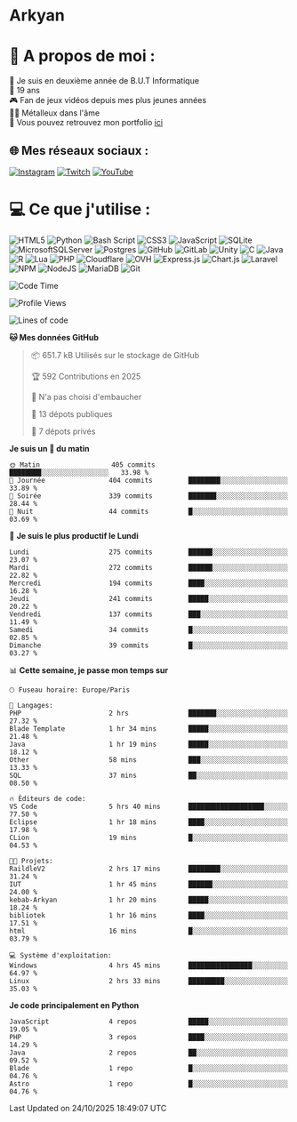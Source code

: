 # Arkyan
 # 💫 A propos de moi :
📖 Je suis en deuxième année de B.U.T Informatique  
🎂 19 ans  
🎮 Fan de jeux vidéos depuis mes plus jeunes années  
🤘🏻 Métalleux dans l'âme  
📕 Vous pouvez retrouvez mon portfolio [ici](https://arkyanportfolio.netlify.app/)

## 🌐 Mes réseaux sociaux :
[![Instagram](https://img.shields.io/badge/Instagram-%23E4405F.svg?logo=Instagram&logoColor=white)](https://instagram.com/arkyan25) [![Twitch](https://img.shields.io/badge/Twitch-%239146FF.svg?logo=Twitch&logoColor=white)](https://twitch.tv/arkyan_) [![YouTube](https://img.shields.io/badge/YouTube-%23FF0000.svg?logo=YouTube&logoColor=white)](https://youtube.com/@arkyan_) 

# 💻 Ce que j'utilise :
![HTML5](https://img.shields.io/badge/html5-%23E34F26.svg?style=for-the-badge&logo=html5&logoColor=white) ![Python](https://img.shields.io/badge/python-3670A0?style=for-the-badge&logo=python&logoColor=ffdd54) ![Bash Script](https://img.shields.io/badge/bash_script-%23121011.svg?style=for-the-badge&logo=gnu-bash&logoColor=white) ![CSS3](https://img.shields.io/badge/css3-%231572B6.svg?style=for-the-badge&logo=css3&logoColor=white) ![JavaScript](https://img.shields.io/badge/javascript-%23323330.svg?style=for-the-badge&logo=javascript&logoColor=%23F7DF1E) ![SQLite](https://img.shields.io/badge/sqlite-%2307405e.svg?style=for-the-badge&logo=sqlite&logoColor=white) ![MicrosoftSQLServer](https://img.shields.io/badge/Microsoft%20SQL%20Server-CC2927?style=for-the-badge&logo=microsoft%20sql%20server&logoColor=white) ![Postgres](https://img.shields.io/badge/postgres-%23316192.svg?style=for-the-badge&logo=postgresql&logoColor=white) ![GitHub](https://img.shields.io/badge/github-%23121011.svg?style=for-the-badge&logo=github&logoColor=white) ![GitLab](https://img.shields.io/badge/gitlab-%23181717.svg?style=for-the-badge&logo=gitlab&logoColor=white) ![Unity](https://img.shields.io/badge/unity-%23000000.svg?style=for-the-badge&logo=unity&logoColor=white)  ![C](https://img.shields.io/badge/c-%2300599C.svg?style=for-the-badge&logo=c&logoColor=white) ![Java](https://img.shields.io/badge/java-%23ED8B00.svg?style=for-the-badge&logo=openjdk&logoColor=white) ![R](https://img.shields.io/badge/r-%23276DC3.svg?style=for-the-badge&logo=r&logoColor=white)
![Lua](https://img.shields.io/badge/lua-%232C2D72.svg?style=for-the-badge&logo=lua&logoColor=white) ![PHP](https://img.shields.io/badge/php-%23777BB4.svg?style=for-the-badge&logo=php&logoColor=white) ![Cloudflare](https://img.shields.io/badge/Cloudflare-F38020?style=for-the-badge&logo=Cloudflare&logoColor=white) ![OVH](https://img.shields.io/badge/ovh-%23123F6D.svg?style=for-the-badge&logo=ovh&logoColor=#123F6D) ![Express.js](https://img.shields.io/badge/express.js-%23404d59.svg?style=for-the-badge&logo=express&logoColor=%2361DAFB) ![Chart.js](https://img.shields.io/badge/chart.js-F5788D.svg?style=for-the-badge&logo=chart.js&logoColor=white) ![Laravel](https://img.shields.io/badge/laravel-%23FF2D20.svg?style=for-the-badge&logo=laravel&logoColor=white) ![NPM](https://img.shields.io/badge/NPM-%23CB3837.svg?style=for-the-badge&logo=npm&logoColor=white) ![NodeJS](https://img.shields.io/badge/node.js-6DA55F?style=for-the-badge&logo=node.js&logoColor=white) ![MariaDB](https://img.shields.io/badge/MariaDB-003545?style=for-the-badge&logo=mariadb&logoColor=white) ![Git](https://img.shields.io/badge/git-%23F05033.svg?style=for-the-badge&logo=git&logoColor=white)

<!--START_SECTION:waka-->
![Code Time](http://img.shields.io/badge/Code%20Time-450%20hrs%203%20mins-blue)

![Profile Views](http://img.shields.io/badge/Vues%20du%20profil-0-blue)

![Lines of code](https://img.shields.io/badge/Depuis%20Hello%20World%2C%20j%27ai%20%C3%A9crit-4.1%20million%20Lignes%20de%20code-blue)

**🐱 Mes données GitHub** 

> 📦 651.7 kB Utilisés sur le stockage de GitHub 
 > 
> 🏆 592 Contributions en 2025
 > 
> 🚫 N'a pas choisi d'embaucher
 > 
> 📜 13 dépots publiques 
 > 
> 🔑 7 dépots privés 
 > 
**Je suis un 🐤 du matin** 

```text
🌞 Matin                  405 commits         ████████░░░░░░░░░░░░░░░░░   33.98 % 
🌆 Journée                404 commits         ████████░░░░░░░░░░░░░░░░░   33.89 % 
🌃 Soirée                 339 commits         ███████░░░░░░░░░░░░░░░░░░   28.44 % 
🌙 Nuit                   44 commits          █░░░░░░░░░░░░░░░░░░░░░░░░   03.69 % 
```
📅 **Je suis le plus productif le Lundi** 

```text
Lundi                    275 commits         ██████░░░░░░░░░░░░░░░░░░░   23.07 % 
Mardi                    272 commits         ██████░░░░░░░░░░░░░░░░░░░   22.82 % 
Mercredi                 194 commits         ████░░░░░░░░░░░░░░░░░░░░░   16.28 % 
Jeudi                    241 commits         █████░░░░░░░░░░░░░░░░░░░░   20.22 % 
Vendredi                 137 commits         ███░░░░░░░░░░░░░░░░░░░░░░   11.49 % 
Samedi                   34 commits          █░░░░░░░░░░░░░░░░░░░░░░░░   02.85 % 
Dimanche                 39 commits          █░░░░░░░░░░░░░░░░░░░░░░░░   03.27 % 
```


📊 **Cette semaine, je passe mon temps sur** 

```text
🕑︎ Fuseau horaire: Europe/Paris

💬 Langages: 
PHP                      2 hrs               ███████░░░░░░░░░░░░░░░░░░   27.32 % 
Blade Template           1 hr 34 mins        █████░░░░░░░░░░░░░░░░░░░░   21.48 % 
Java                     1 hr 19 mins        █████░░░░░░░░░░░░░░░░░░░░   18.12 % 
Other                    58 mins             ███░░░░░░░░░░░░░░░░░░░░░░   13.33 % 
SQL                      37 mins             ██░░░░░░░░░░░░░░░░░░░░░░░   08.50 % 

🔥 Éditeurs de code: 
VS Code                  5 hrs 40 mins       ███████████████████░░░░░░   77.50 % 
Eclipse                  1 hr 18 mins        ████░░░░░░░░░░░░░░░░░░░░░   17.98 % 
CLion                    19 mins             █░░░░░░░░░░░░░░░░░░░░░░░░   04.53 % 

🐱‍💻 Projets: 
RaildleV2                2 hrs 17 mins       ████████░░░░░░░░░░░░░░░░░   31.24 % 
IUT                      1 hr 45 mins        ██████░░░░░░░░░░░░░░░░░░░   24.00 % 
kebab-Arkyan             1 hr 20 mins        █████░░░░░░░░░░░░░░░░░░░░   18.24 % 
bibliotek                1 hr 16 mins        ████░░░░░░░░░░░░░░░░░░░░░   17.51 % 
html                     16 mins             █░░░░░░░░░░░░░░░░░░░░░░░░   03.79 % 

💻 Système d'exploitation: 
Windows                  4 hrs 45 mins       ████████████████░░░░░░░░░   64.97 % 
Linux                    2 hrs 33 mins       █████████░░░░░░░░░░░░░░░░   35.03 % 
```

**Je code principalement en Python** 

```text
JavaScript               4 repos             █████░░░░░░░░░░░░░░░░░░░░   19.05 % 
PHP                      3 repos             ████░░░░░░░░░░░░░░░░░░░░░   14.29 % 
Java                     2 repos             ██░░░░░░░░░░░░░░░░░░░░░░░   09.52 % 
Blade                    1 repo              █░░░░░░░░░░░░░░░░░░░░░░░░   04.76 % 
Astro                    1 repo              █░░░░░░░░░░░░░░░░░░░░░░░░   04.76 % 
```




 Last Updated on 24/10/2025 18:49:07 UTC
<!--END_SECTION:waka-->

<!--START_SECTION:SHOW_PROJECTS-->
<!--END_SECTION:SHOW_PROJECTS-->

<!--START_SECTION:SHOW_LINES_OF_CODE-->
<!--END_SECTION:SHOW_LINES_OF_CODE-->

<!--START_SECTION:SHOW_TOTAL_CODE_TIME-->
<!--END_SECTION:SHOW_TOTAL_CODE_TIME-->

<!--START_SECTION:SHOW_PROFILE_VIEWS-->
<!--END_SECTION:SHOW_PROFILE_VIEWS-->

<!--START_SECTION:SHOW_COMMIT-->
<!--END_SECTION:SHOW_COMMIT-->

<!--START_SECTION:SHOW_DAYS_OF_WEEK-->
<!--END_SECTION:SHOW_DAYS_OF_WEEK-->

<!--START_SECTION:SHOW_LANGUAGE-->
<!--END_SECTION:SHOW_LANGUAGE-->

<!--START_SECTION:SHOW_TIMEZONE-->
<!--END_SECTION:SHOW_TIMEZONE-->

<!--START_SECTION:SHOW_LANGUAGE_PER_REPO-->
<!--END_SECTION:SHOW_LANGUAGE_PER_REPO-->

<!--START_SECTION:SHOW_SHORT_INFO-->
<!--END_SECTION:SHOW_SHORT_INFO-->
